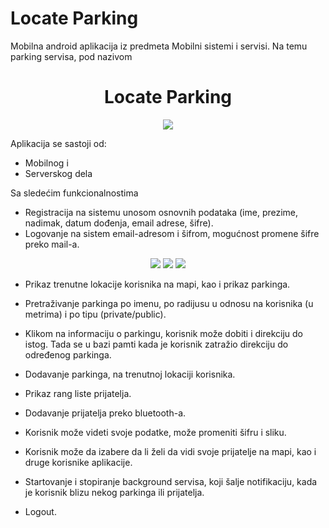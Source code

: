 # Locate Parking

Mobilna android aplikacija iz predmeta Mobilni sistemi i servisi. Na temu parking servisa, pod nazivom 


<h1 align="center">Locate Parking </h1>
<p align="center">  
  <img src="https://github.com/nikolcar/BottomNavigation/blob/master/app/src/main/res/mipmap-xxxhdpi/icon_white.png"/>
</p>

Aplikacija se sastoji od:
- Mobilnog i
- Serverskog dela

Sa sledećim funkcionalnostima

- Registracija na sistemu unosom osnovnih podataka (ime, prezime, nadimak, datum dođenja, email adrese, šifre).
- Logovanje na sistem email-adresom i šifrom, mogućnost promene šifre preko mail-a.

<p align="center">  
  <img src="https://github.com/nikolcar/BottomNavigation/blob/master/app/src/main/res/screenshots/registration.png"/>
  <img src="https://github.com/nikolcar/BottomNavigation/blob/master/app/src/main/res/screenshots/login.png"/>
  <img src="https://github.com/nikolcar/BottomNavigation/blob/master/app/src/main/res/screenshots/forgotenPassword.png"/>
</p>

- Prikaz trenutne lokacije korisnika na mapi, kao i prikaz parkinga.
- Pretraživanje parkinga po imenu, po radijusu u odnosu na korisnika (u metrima) i po tipu (private/public).
- Klikom na informaciju o parkingu, korisnik može dobiti i direkciju do istog. Tada se u bazi pamti kada je korisnik zatražio direkciju do određenog parkinga.
- Dodavanje parkinga, na trenutnoj lokaciji korisnika.

- Prikaz rang liste prijatelja.
- Dodavanje prijatelja preko bluetooth-a.

- Korisnik može videti svoje podatke, može promeniti šifru i sliku.
- Korisnik može da izabere da li želi da vidi svoje prijatelje na mapi, kao i druge korisnike aplikacije.
- Startovanje i stopiranje background servisa, koji šalje notifikaciju, kada je korisnik blizu nekog parkinga ili prijatelja.
- Logout.


